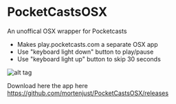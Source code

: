 # PocketCastsOSX
An unoffical OSX wrapper for Pocketcasts

* Makes play.pocketcasts.com a separate OSX app
* Use "keyboard light down" button to play/pause
* Use "keyboard light up" button to skip 30 seconds

![alt tag](https://raw.githubusercontent.com/mortenjust/PocketCastsOSX/master/Files/screenshot.png)

Download here the app here
https://github.com/mortenjust/PocketCastsOSX/releases
